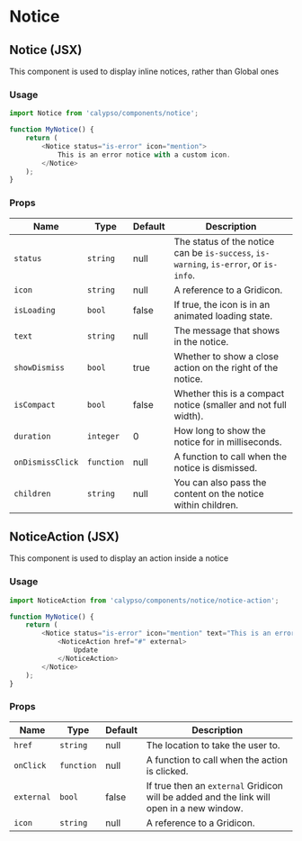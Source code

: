 # Notice

## Notice (JSX)

This component is used to display inline notices, rather than Global ones

### Usage

```js
import Notice from 'calypso/components/notice';

function MyNotice() {
	return (
		<Notice status="is-error" icon="mention">
			This is an error notice with a custom icon.
		</Notice>
	);
}
```

### Props

| Name             | Type       | Default | Description                                                                           |
| ---------------- | ---------- | ------- | ------------------------------------------------------------------------------------- |
| `status`         | `string`   | null    | The status of the notice can be `is-success`, `is-warning`, `is-error`, or `is-info`. |
| `icon`           | `string`   | null    | A reference to a Gridicon.                                                            |
| `isLoading`      | `bool`     | false   | If true, the icon is in an animated loading state.                                    |
| `text`           | `string`   | null    | The message that shows in the notice.                                                 |
| `showDismiss`    | `bool`     | true    | Whether to show a close action on the right of the notice.                            |
| `isCompact`      | `bool`     | false   | Whether this is a compact notice (smaller and not full width).                        |
| `duration`       | `integer`  | 0       | How long to show the notice for in milliseconds.                                      |
| `onDismissClick` | `function` | null    | A function to call when the notice is dismissed.                                      |
| `children`       | `string`   | null    | You can also pass the content on the notice within children.                          |

## NoticeAction (JSX)

This component is used to display an action inside a notice

### Usage

```js
import NoticeAction from 'calypso/components/notice/notice-action';

function MyNotice() {
	return (
		<Notice status="is-error" icon="mention" text="This is an error notice with a custom icon.">
			<NoticeAction href="#" external>
				Update
			</NoticeAction>
		</Notice>
	);
}
```

### Props

| Name       | Type       | Default | Description                                                                               |
| ---------- | ---------- | ------- | ----------------------------------------------------------------------------------------- |
| `href`     | `string`   | null    | The location to take the user to.                                                         |
| `onClick`  | `function` | null    | A function to call when the action is clicked.                                            |
| `external` | `bool`     | false   | If true then an `external` Gridicon will be added and the link will open in a new window. |
| `icon`     | `string`   | null    | A reference to a Gridicon.                                                                |

